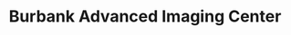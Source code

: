 ---
slug: burbank-advanced-imaging-center
title: Burbank Advanced Imaging Center
address: 10101 Riverside Dr.
state: California
stateAbbreviation: CA
city: Toluca Lake
postal: 91602
url: (https://www.radnet.com/san-fernando-valley//locations/burbank-advanced-imaging-center)
htmlHead:    <meta name="description" content="RadNet San Fernando Valley - Burbank Advanced Imaging Center in Toluca Lake CA offers MRI and CT scans including other imaging procedures such as Fluoroscopy, Ultrasound, Arthrography, MRA, Vascular Ultrasound and X-Ray.">
body:    null
appointmentUrl: (http://connect.radnet.com/SGVPP)
walkInTitle: Walk-In Hours
walkInDetails: Mon - Fri | 8:00 am - 4:00 pm
places:
- {
    name: "RadNet San Fernando Valley | Burbank Advanced Imaging Center",
    longitude: -118.350874000000,
    latitude: 34.152517000000,
}
---